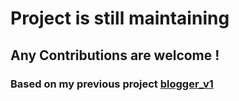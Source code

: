 # Project is still maintaining
## Any Contributions are welcome !
### Based on my previous project [blogger_v1](../blogger_v1/)